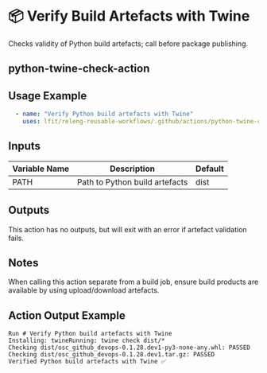 <!--
# SPDX-License-Identifier: Apache-2.0
# SPDX-FileCopyrightText: 2024 The Linux Foundation
-->

# 📦 Verify Build Artefacts with Twine

Checks validity of Python build artefacts; call before package publishing.

## python-twine-check-action

## Usage Example

<!-- markdownlint-disable MD013 -->

```yaml
  - name: "Verify Python build artefacts with Twine"
    uses: lfit/releng-reusable-workflows/.github/actions/python-twine-check-action@main
```

<!-- markdownlint-enable MD013 -->

## Inputs

<!-- markdownlint-disable MD013 -->

| Variable Name | Description                    | Default |
| ------------- | ------------------------------ | ------- |
| PATH          | Path to Python build artefacts | dist    |

<!-- markdownlint-enable MD013 -->

## Outputs

This action has no outputs, but will exit with an error if artefact
validation fails.

## Notes

When calling this action separate from a build job, ensure build products are
available by using upload/download artefacts.

## Action Output Example

```console
Run # Verify Python build artefacts with Twine
Installing: twineRunning: twine check dist/*
Checking dist/osc_github_devops-0.1.28.dev1-py3-none-any.whl: PASSED
Checking dist/osc_github_devops-0.1.28.dev1.tar.gz: PASSED
Verified Python build artefacts with Twine ✅
```
